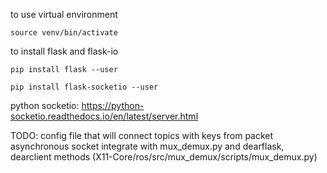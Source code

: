 to use virtual environment
```
source venv/bin/activate
```

to install flask and flask-io
```
pip install flask --user
```
```
pip install flask-socketio --user
```

python socketio: https://python-socketio.readthedocs.io/en/latest/server.html


TODO:
config file that will connect topics with keys from packet
asynchronous socket
integrate with mux_demux.py and dearflask, dearclient methods
(X11-Core/ros/src/mux_demux/scripts/mux_demux.py)
